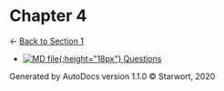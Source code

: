 # Chapter 4

← [Back to Section 1](..)

- [![MD file](https://img.icons8.com/windows/512/4a90e2/regular-document.png){:height="18px"} Questions](questions.html)

Generated by AutoDocs version 1.1.0 © Starwort, 2020
